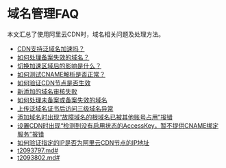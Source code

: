 # 域名管理FAQ

本文汇总了使用阿里云CDN时，域名相关问题及处理方法。

-   [CDN支持泛域名加速吗？]()
-   [如何处理备案失效的域名？]()
-   [切换加速区域后的影响是什么？]()
-   [如何测试CNAME解析是否正常？]()
-   [如何验证CDN节点是否生效](~~40173~~)
-   [新添加的域名审核失败](~~40159~~)
-   [如何处理未备案或备案失效的域名](~~134716~~)
-   [上传泛域名证书后访问三级域名异常](~~132066~~)
-   [添加域名时出现“故障域名的根域名已被其他账号占用”报错](~~128779~~)
-   [设置CDN时出现“检测到没有启用状态的AccessKey，暂不提供CNAME绑定服务”报错](~~122290~~)
-   [如何验证指定的IP是否为阿里云CDN节点的IP地址](~~40120~~)
-   [t2093797.md\#]()
-   [t2093802.md\#]()

